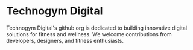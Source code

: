 # Technogym Digital

Technogym Digital's github org is dedicated to building innovative digital solutions for fitness and wellness. We welcome contributions from developers, designers, and fitness enthusiasts.

